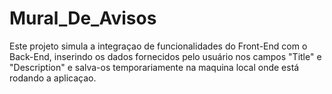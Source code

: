 # Mural_De_Avisos
Este projeto simula a integraçao de funcionalidades do Front-End com o Back-End, inserindo os dados fornecidos pelo usuário nos campos "Title" e "Description" e salva-os temporariamente na maquina local onde está rodando a aplicaçao.

